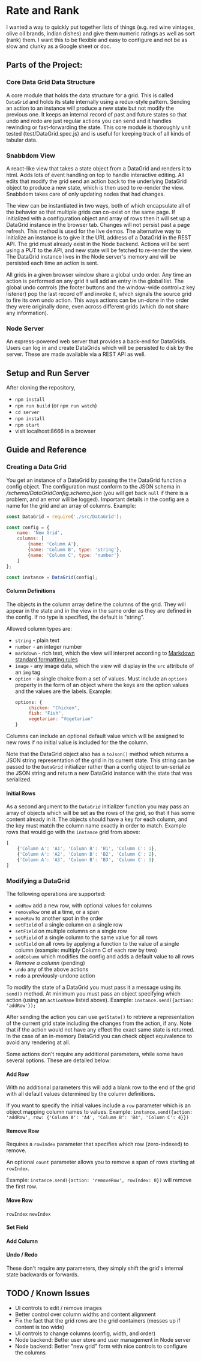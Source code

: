 # Rate and Rank

I wanted a way to quickly put together lists of things (e.g. red wine vintages, olive oil brands, indian dishes) and give them
numeric ratings as well as sort (rank) them. I want this to be flexible and easy to configure and not be as slow and clunky as
a Google sheet or doc.

## Parts of the Project:

### Core Data Grid Data Structure

A core module that holds the data structure for a grid. This is called `DataGrid` and holds its state
internally using a redux-style pattern. Sending an action to an instance will produce a new state but not modify the previous
one. It keeps an internal record of past and future states so that undo and redo are just regular actions you can send 
and it handles rewinding or fast-forwarding the state. This core module is thoroughly unit tested (test/DataGrid.spec.js)
and is useful for keeping track of all kinds of tabular data.

### Snabbdom View

A react-like view that takes a state object from a DataGrid and renders it to html. Adds lots of event handling on top
to handle interactive editing. All edits that modify the grid send an action back to the underlying DataGrid object to
produce a new state, which is then used to re-render the view. Snabbdom takes care of only updating nodes that had changes.

The view can be instantiated in two ways, both of which encapsulate all of the behavior so that multiple grids can
co-exist on the same page. If initialized with a configuration object and array of rows then it will set up a DataGrid
instance in the browser tab. Changes will not persist past a page refresh. This method is used for the live demos. The
alternative way to initialize an instance is to give it the URL address of a DataGrid in the REST API. The grid must
already exist in the Node backend. Actions will be sent using a PUT to the API, and new state will be fetched to re-render
the view. The DataGrid instance lives in the Node server's memory and will be persisted each time an action is sent.

All grids in a given browser window share a global undo order. Any time an action is performed on any grid it will add
an entry in the global list. The global undo controls (the footer buttons and the window-wide control+z key listener)
pop the last record off and invoke it, which signals the source grid to fire its own undo action. This ways actions can
be un-done in the order they were originally done, even across different grids (which do not share any information).

### Node Server

An express-powered web server that provides a back-end for DataGrids. Users can log in and create DataGrids which will
be persisted to disk by the server. These are made available via a REST API as well.

## Setup and Run Server

After cloning the repository, 
   * `npm install`
   * `npm run build` (or `npm run watch`)
   * `cd server` 
   * `npm install`
   * `npm start`
   * visit localhost:8666 in a browser

## Guide and Reference

### Creating a Data Grid

You get an instance of a DataGrid by passing the the DataGrid function a config object. The configuration must conform
to the JSON schema in _/schema/DataGridConfig.schema.json_ (you will get back `null` if there is a problem, and an error
will be logged). Important details in the config are a name for the grid and an array of columns. Example:

```javascript
const DataGrid = require('./src/DataGrid');

const config = {
    name: 'New Grid',
    columns: [
        {name: 'Column A'},
        {name: 'Column B', type: 'string'},
        {name: 'Column C', type: 'number'}
    ]
};

const instance = DataGrid(config);
```

#### Column Definitions

The objects in the column array define the columns of the grid. They will appear in the state and in the view in the 
same order as they are defined in the config. If no type is specified, the default is "string".

Allowed column types are:
   * `string` - plain text
   * `number` - an integer number
   * `markdown` - rich text, which the view will interpret according to [Markdown standard formatting rules](https://spec.commonmark.org/current/)
   * `image` - any image data, which the view will display in the `src` attribute of an `img` tag 
   * `option` - a single choice from a set of values. Must include an `options` property in the form of an object where 
                the keys are the option values and the values are the labels. Example:
        ```javascript
        options: {
             chicken: "Chicken",
             fish: "Fish",
             vegetarian: "Vegetarian"
        }
        ```

Columns can include an optional default value which will be assigned to new rows if no initial value is included for the
the column. 

Note that the DataGrid object also has a `toJson()` method which returns a JSON string representation of the grid in its
current state. This string can be passed to the `DataGrid` initializer rather than a config object to un-serialize the
JSON string and return a new DataGrid instance with the state that was serialized.

#### Initial Rows

As a second argument to the `DataGrid` initializer function you may pass an array of objects which will be set as the rows
of the grid, so that it has some content already in it. The objects should have a key for each column, and the key must
match the column name exactly in order to match. Example rows that would go with the `instance` grid from above:

```javascript
[
    {'Column A': 'A1', 'Column B': 'B1', 'Column C': 1},
    {'Column A': 'A2', 'Column B': 'B2', 'Column C': 2},
    {'Column A': 'A3', 'Column B': 'B3', 'Column C': 3}
]
```

### Modifying a DataGrid

The following operations are supported:

   * `addRow` add a new row, with optional values for columns
   * `removeRow` one at a time, or a span
   * `moveRow` to another spot in the order
   * `setField` of a single column on a single row
   * `setField` on multiple columns on a single row
   * `setField` of a single column to the same value for all rows
   * `setField` on all rows by applying a function to the value of a single column (example: multiply Column C of each row by two)
   * `addColumn` which modifies the config and adds a default value to all rows
   * _Remove a column_ (pending)
   * `undo` any of the above actions
   * `redo` a previously-undone action

To modify the state of a DataGrid you must pass it a message using its `send()` method. At minimum you must pass an object
specifying which action (using an `actionName` listed above). Example: `instance.send({action: 'addRow'});`

After sending the action you can use `getState()` to retrieve a representation of the current grid state including the 
changes from the action, if any. Note that if the action would not have any effect the exact same state is returned. In
the case of an in-memory DataGrid you can check object equivalence to avoid any rendering at all. 

Some actions don't require any additional parameters, while some have several options. These are detailed below:

#### Add Row
With no additional parameters this will add a blank row to the end of the grid with all default values determined by the
column definitions.

If you want to specify the initial values include a `row` parameter which is an object mapping column names to values.
Example: `instance.send({action: 'addRow', row: {'Column A': 'A4', 'Column B': 'B4', 'Column C': 4}})`

#### Remove Row
Requires a `rowIndex` parameter that specifies which row (zero-indexed) to remove. 

An optional `count` parameter allows you to remove a span of rows starting at `rowIndex`.

Example: `instance.send({action: 'removeRow', rowIndex: 0})` will remove the first row.

#### Move Row

`rowIndex`
`newIndex`

#### Set Field

#### Add Column

#### Undo / Redo
These don't require any parameters, they simply shift the grid's internal state backwards or forwards.

## TODO / Known Issues

   * UI controls to edit / remove images
   * Better control over column widths and content alignment
   * Fix the fact that the grid rows are the grid containers (messes up if content is too wide)
   * UI controls to change columns (config, width, and order)
   * Node backend: Better user store and user management in Node server
   * Node backend: Better "new grid" form with nice controls to configure the columns

   